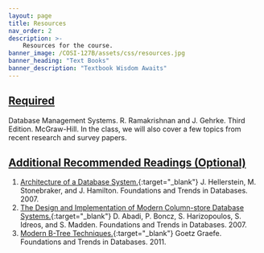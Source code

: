 ```yaml
---
layout: page
title: Resources
nav_order: 2
description: >-
    Resources for the course.
banner_image: /COSI-127B/assets/css/resources.jpg
banner_heading: "Text Books"
banner_description: "Textbook Wisdom Awaits"
---
```


## <u>Required</u>
Database Management Systems. R. Ramakrishnan and J. Gehrke. Third Edition. McGraw-Hill. In the class, we will also cover a few topics from recent research and survey papers.

## <u>Additional Recommended Readings (Optional)</u>
1. [Architecture of a Database System.](https://dsf.berkeley.edu/papers/fntdb07-architecture.pdf){:target="_blank"} J. Hellerstein, M. Stonebraker, and J. Hamilton. Foundations and Trends in Databases. 2007.
2. [The Design and Implementation of Modern Column-store Database Systems.](https://stratos.seas.harvard.edu/files/stratos/files/columnstoresfntdbs.pdf){:target="_blank"} D. Abadi, P. Boncz, S. Harizopoulos, S. Idreos, and S. Madden. Foundations and Trends in Databases. 2007.
3. [Modern B-Tree Techniques.](https://w6113.github.io/files/papers/btreesurvey-graefe.pdf){:target="_blank"} Goetz Graefe. Foundations and Trends in Databases. 2011. 

